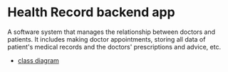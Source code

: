 # Health Record backend app

A software system that manages the relationship between doctors and patients. It includes making doctor appointments, storing all data of patient's medical records and the doctors' prescriptions and advice, etc.

- [class diagram](https://drive.google.com/file/d/1khPyfqfOwrD85rxMAUSzit20hRJsftMv/view?usp=sharing)

